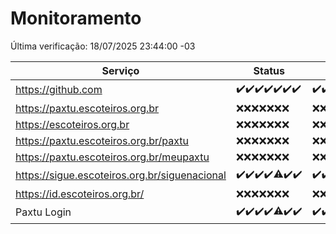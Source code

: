# Monitoramento

Última verificação: 18/07/2025 23:44:00 -03

|Serviço|Status|Últimas 24h|
|---|---|---|
|https://github.com|<span title="2025-07-12: OK=23">✔️</span><span title="2025-07-13: OK=23">✔️</span><span title="2025-07-14: OK=23">✔️</span><span title="2025-07-15: OK=23">✔️</span><span title="2025-07-16: OK=23">✔️</span><span title="2025-07-17: OK=23">✔️</span><span title="2025-07-18: OK=1">✔️</span>|<span title="17/07/2025 23:52:00 -03 : 200">✔️</span><span title="18/07/2025 00:54:00 -03 : 200">✔️</span><span title="18/07/2025 01:30:00 -03 : 200">✔️</span><span title="18/07/2025 02:17:00 -03 : 200">✔️</span><span title="18/07/2025 03:15:00 -03 : 200">✔️</span><span title="18/07/2025 04:14:00 -03 : 200">✔️</span><span title="18/07/2025 05:14:00 -03 : 200">✔️</span><span title="18/07/2025 06:14:00 -03 : 200">✔️</span><span title="18/07/2025 07:11:00 -03 : 200">✔️</span><span title="18/07/2025 08:08:00 -03 : 200">✔️</span><span title="18/07/2025 09:19:00 -03 : 200">✔️</span><span title="18/07/2025 10:29:00 -03 : 200">✔️</span><span title="18/07/2025 11:11:00 -03 : 200">✔️</span><span title="18/07/2025 12:10:00 -03 : 200">✔️</span><span title="18/07/2025 13:13:00 -03 : 200">✔️</span><span title="18/07/2025 14:12:00 -03 : 200">✔️</span><span title="18/07/2025 15:13:00 -03 : 200">✔️</span><span title="18/07/2025 16:09:00 -03 : 200">✔️</span><span title="18/07/2025 17:11:00 -03 : 200">✔️</span><span title="18/07/2025 18:09:00 -03 : 200">✔️</span><span title="18/07/2025 19:09:00 -03 : 200">✔️</span><span title="18/07/2025 20:09:00 -03 : 200">✔️</span><span title="18/07/2025 21:51:00 -03 : 200">✔️</span><span title="18/07/2025 23:44:00 -03 : 200">✔️</span>|
|https://paxtu.escoteiros.org.br|<span title="2025-07-12: Falhas=23">❌</span><span title="2025-07-13: Falhas=23">❌</span><span title="2025-07-14: Falhas=23">❌</span><span title="2025-07-15: Falhas=23">❌</span><span title="2025-07-16: Falhas=23">❌</span><span title="2025-07-17: Falhas=23">❌</span><span title="2025-07-18: Falhas=1">❌</span>|<span title="17/07/2025 23:52:00 -03 : 403">❌</span><span title="18/07/2025 00:54:00 -03 : 403">❌</span><span title="18/07/2025 01:30:00 -03 : 403">❌</span><span title="18/07/2025 02:17:00 -03 : 403">❌</span><span title="18/07/2025 03:15:00 -03 : 403">❌</span><span title="18/07/2025 04:14:00 -03 : 403">❌</span><span title="18/07/2025 05:14:00 -03 : 403">❌</span><span title="18/07/2025 06:14:00 -03 : 403">❌</span><span title="18/07/2025 07:11:00 -03 : 403">❌</span><span title="18/07/2025 08:08:00 -03 : 403">❌</span><span title="18/07/2025 09:19:00 -03 : 403">❌</span><span title="18/07/2025 10:29:00 -03 : 403">❌</span><span title="18/07/2025 11:11:00 -03 : 403">❌</span><span title="18/07/2025 12:10:00 -03 : 403">❌</span><span title="18/07/2025 13:13:00 -03 : 403">❌</span><span title="18/07/2025 14:12:00 -03 : 403">❌</span><span title="18/07/2025 15:13:00 -03 : 403">❌</span><span title="18/07/2025 16:09:00 -03 : 403">❌</span><span title="18/07/2025 17:11:00 -03 : 403">❌</span><span title="18/07/2025 18:09:00 -03 : 403">❌</span><span title="18/07/2025 19:09:00 -03 : 403">❌</span><span title="18/07/2025 20:09:00 -03 : 403">❌</span><span title="18/07/2025 21:51:00 -03 : 403">❌</span><span title="18/07/2025 23:44:00 -03 : 403">❌</span>|
|https://escoteiros.org.br|<span title="2025-07-12: Falhas=23">❌</span><span title="2025-07-13: Falhas=23">❌</span><span title="2025-07-14: Falhas=23">❌</span><span title="2025-07-15: Falhas=23">❌</span><span title="2025-07-16: Falhas=23">❌</span><span title="2025-07-17: Falhas=23">❌</span><span title="2025-07-18: Falhas=1">❌</span>|<span title="17/07/2025 23:52:00 -03 : 403">❌</span><span title="18/07/2025 00:54:00 -03 : 403">❌</span><span title="18/07/2025 01:30:00 -03 : 403">❌</span><span title="18/07/2025 02:17:00 -03 : 403">❌</span><span title="18/07/2025 03:15:00 -03 : 403">❌</span><span title="18/07/2025 04:14:00 -03 : 403">❌</span><span title="18/07/2025 05:14:00 -03 : 403">❌</span><span title="18/07/2025 06:14:00 -03 : 403">❌</span><span title="18/07/2025 07:11:00 -03 : 403">❌</span><span title="18/07/2025 08:08:00 -03 : 403">❌</span><span title="18/07/2025 09:19:00 -03 : 403">❌</span><span title="18/07/2025 10:29:00 -03 : 403">❌</span><span title="18/07/2025 11:11:00 -03 : 403">❌</span><span title="18/07/2025 12:10:00 -03 : 403">❌</span><span title="18/07/2025 13:13:00 -03 : 403">❌</span><span title="18/07/2025 14:12:00 -03 : 403">❌</span><span title="18/07/2025 15:13:00 -03 : 403">❌</span><span title="18/07/2025 16:09:00 -03 : 403">❌</span><span title="18/07/2025 17:11:00 -03 : 403">❌</span><span title="18/07/2025 18:09:00 -03 : 403">❌</span><span title="18/07/2025 19:09:00 -03 : 403">❌</span><span title="18/07/2025 20:09:00 -03 : 403">❌</span><span title="18/07/2025 21:51:00 -03 : 403">❌</span><span title="18/07/2025 23:44:00 -03 : 403">❌</span>|
|https://paxtu.escoteiros.org.br/paxtu|<span title="2025-07-12: Falhas=23">❌</span><span title="2025-07-13: Falhas=23">❌</span><span title="2025-07-14: Falhas=23">❌</span><span title="2025-07-15: Falhas=23">❌</span><span title="2025-07-16: Falhas=23">❌</span><span title="2025-07-17: Falhas=23">❌</span><span title="2025-07-18: Falhas=1">❌</span>|<span title="17/07/2025 23:52:00 -03 : 403">❌</span><span title="18/07/2025 00:54:00 -03 : 403">❌</span><span title="18/07/2025 01:30:00 -03 : 403">❌</span><span title="18/07/2025 02:17:00 -03 : 403">❌</span><span title="18/07/2025 03:15:00 -03 : 403">❌</span><span title="18/07/2025 04:14:00 -03 : 403">❌</span><span title="18/07/2025 05:14:00 -03 : 403">❌</span><span title="18/07/2025 06:14:00 -03 : 403">❌</span><span title="18/07/2025 07:11:00 -03 : 403">❌</span><span title="18/07/2025 08:08:00 -03 : 403">❌</span><span title="18/07/2025 09:19:00 -03 : 403">❌</span><span title="18/07/2025 10:29:00 -03 : 403">❌</span><span title="18/07/2025 11:11:00 -03 : 403">❌</span><span title="18/07/2025 12:10:00 -03 : 403">❌</span><span title="18/07/2025 13:13:00 -03 : 403">❌</span><span title="18/07/2025 14:12:00 -03 : 403">❌</span><span title="18/07/2025 15:13:00 -03 : 403">❌</span><span title="18/07/2025 16:09:00 -03 : 403">❌</span><span title="18/07/2025 17:11:00 -03 : 403">❌</span><span title="18/07/2025 18:09:00 -03 : 403">❌</span><span title="18/07/2025 19:09:00 -03 : 403">❌</span><span title="18/07/2025 20:09:00 -03 : 403">❌</span><span title="18/07/2025 21:51:00 -03 : 403">❌</span><span title="18/07/2025 23:44:00 -03 : 403">❌</span>|
|https://paxtu.escoteiros.org.br/meupaxtu|<span title="2025-07-12: Falhas=23">❌</span><span title="2025-07-13: Falhas=23">❌</span><span title="2025-07-14: Falhas=23">❌</span><span title="2025-07-15: Falhas=23">❌</span><span title="2025-07-16: Falhas=23">❌</span><span title="2025-07-17: Falhas=23">❌</span><span title="2025-07-18: Falhas=1">❌</span>|<span title="17/07/2025 23:52:00 -03 : 403">❌</span><span title="18/07/2025 00:54:00 -03 : 403">❌</span><span title="18/07/2025 01:30:00 -03 : 403">❌</span><span title="18/07/2025 02:17:00 -03 : 403">❌</span><span title="18/07/2025 03:15:00 -03 : 403">❌</span><span title="18/07/2025 04:14:00 -03 : 403">❌</span><span title="18/07/2025 05:14:00 -03 : 403">❌</span><span title="18/07/2025 06:14:00 -03 : 403">❌</span><span title="18/07/2025 07:11:00 -03 : 403">❌</span><span title="18/07/2025 08:08:00 -03 : 403">❌</span><span title="18/07/2025 09:19:00 -03 : 403">❌</span><span title="18/07/2025 10:29:00 -03 : 403">❌</span><span title="18/07/2025 11:11:00 -03 : 403">❌</span><span title="18/07/2025 12:10:00 -03 : 403">❌</span><span title="18/07/2025 13:13:00 -03 : 403">❌</span><span title="18/07/2025 14:12:00 -03 : 403">❌</span><span title="18/07/2025 15:13:00 -03 : 403">❌</span><span title="18/07/2025 16:09:00 -03 : 403">❌</span><span title="18/07/2025 17:11:00 -03 : 403">❌</span><span title="18/07/2025 18:09:00 -03 : 403">❌</span><span title="18/07/2025 19:09:00 -03 : 403">❌</span><span title="18/07/2025 20:09:00 -03 : 403">❌</span><span title="18/07/2025 21:51:00 -03 : 403">❌</span><span title="18/07/2025 23:44:00 -03 : 403">❌</span>|
|https://sigue.escoteiros.org.br/siguenacional|<span title="2025-07-12: OK=23">✔️</span><span title="2025-07-13: OK=23">✔️</span><span title="2025-07-14: OK=23">✔️</span><span title="2025-07-15: OK=23">✔️</span><span title="2025-07-16: OK=22, Falhas=1">⚠️</span><span title="2025-07-17: OK=23">✔️</span><span title="2025-07-18: OK=1">✔️</span>|<span title="17/07/2025 23:52:00 -03 : 200">✔️</span><span title="18/07/2025 00:54:00 -03 : 200">✔️</span><span title="18/07/2025 01:30:00 -03 : 200">✔️</span><span title="18/07/2025 02:17:00 -03 : 200">✔️</span><span title="18/07/2025 03:15:00 -03 : 200">✔️</span><span title="18/07/2025 04:14:00 -03 : 200">✔️</span><span title="18/07/2025 05:14:00 -03 : 200">✔️</span><span title="18/07/2025 06:14:00 -03 : 200">✔️</span><span title="18/07/2025 07:11:00 -03 : 200">✔️</span><span title="18/07/2025 08:08:00 -03 : 200">✔️</span><span title="18/07/2025 09:19:00 -03 : 200">✔️</span><span title="18/07/2025 10:29:00 -03 : 200">✔️</span><span title="18/07/2025 11:11:00 -03 : 200">✔️</span><span title="18/07/2025 12:10:00 -03 : 200">✔️</span><span title="18/07/2025 13:13:00 -03 : 200">✔️</span><span title="18/07/2025 14:12:00 -03 : 200">✔️</span><span title="18/07/2025 15:13:00 -03 : 200">✔️</span><span title="18/07/2025 16:09:00 -03 : 200">✔️</span><span title="18/07/2025 17:11:00 -03 : 200">✔️</span><span title="18/07/2025 18:09:00 -03 : 200">✔️</span><span title="18/07/2025 19:09:00 -03 : 200">✔️</span><span title="18/07/2025 20:09:00 -03 : 200">✔️</span><span title="18/07/2025 21:51:00 -03 : 200">✔️</span><span title="18/07/2025 23:44:00 -03 : 200">✔️</span>|
|https://id.escoteiros.org.br/|<span title="2025-07-12: Falhas=23">❌</span><span title="2025-07-13: Falhas=23">❌</span><span title="2025-07-14: Falhas=23">❌</span><span title="2025-07-15: Falhas=23">❌</span><span title="2025-07-16: Falhas=23">❌</span><span title="2025-07-17: Falhas=23">❌</span><span title="2025-07-18: Falhas=1">❌</span>|<span title="17/07/2025 23:52:00 -03 : 403">❌</span><span title="18/07/2025 00:54:00 -03 : 403">❌</span><span title="18/07/2025 01:30:00 -03 : 403">❌</span><span title="18/07/2025 02:17:00 -03 : 403">❌</span><span title="18/07/2025 03:15:00 -03 : 403">❌</span><span title="18/07/2025 04:14:00 -03 : 403">❌</span><span title="18/07/2025 05:14:00 -03 : 403">❌</span><span title="18/07/2025 06:14:00 -03 : 403">❌</span><span title="18/07/2025 07:11:00 -03 : 403">❌</span><span title="18/07/2025 08:08:00 -03 : 403">❌</span><span title="18/07/2025 09:19:00 -03 : 403">❌</span><span title="18/07/2025 10:29:00 -03 : 403">❌</span><span title="18/07/2025 11:11:00 -03 : 403">❌</span><span title="18/07/2025 12:10:00 -03 : 403">❌</span><span title="18/07/2025 13:13:00 -03 : 403">❌</span><span title="18/07/2025 14:12:00 -03 : 403">❌</span><span title="18/07/2025 15:14:00 -03 : 403">❌</span><span title="18/07/2025 16:09:00 -03 : 403">❌</span><span title="18/07/2025 17:11:00 -03 : 403">❌</span><span title="18/07/2025 18:09:00 -03 : 403">❌</span><span title="18/07/2025 19:09:00 -03 : 403">❌</span><span title="18/07/2025 20:09:00 -03 : 403">❌</span><span title="18/07/2025 21:51:00 -03 : 403">❌</span><span title="18/07/2025 23:44:00 -03 : 403">❌</span>|
|Paxtu Login|<span title="2025-07-12: OK=23">✔️</span><span title="2025-07-13: OK=23">✔️</span><span title="2025-07-14: OK=23">✔️</span><span title="2025-07-15: OK=23">✔️</span><span title="2025-07-16: OK=22, Falhas=1">⚠️</span><span title="2025-07-17: OK=23">✔️</span><span title="2025-07-18: OK=1">✔️</span>|<span title="17/07/2025 23:52:00 -03 : 200">✔️</span><span title="18/07/2025 00:54:00 -03 : 200">✔️</span><span title="18/07/2025 01:30:00 -03 : 200">✔️</span><span title="18/07/2025 02:17:00 -03 : 200">✔️</span><span title="18/07/2025 03:15:00 -03 : 200">✔️</span><span title="18/07/2025 04:14:00 -03 : 200">✔️</span><span title="18/07/2025 05:14:00 -03 : 200">✔️</span><span title="18/07/2025 06:14:00 -03 : 200">✔️</span><span title="18/07/2025 07:11:00 -03 : 200">✔️</span><span title="18/07/2025 08:08:00 -03 : 200">✔️</span><span title="18/07/2025 09:19:00 -03 : 200">✔️</span><span title="18/07/2025 10:29:00 -03 : 200">✔️</span><span title="18/07/2025 11:11:00 -03 : 200">✔️</span><span title="18/07/2025 12:10:00 -03 : 200">✔️</span><span title="18/07/2025 13:13:00 -03 : 200">✔️</span><span title="18/07/2025 14:12:00 -03 : 200">✔️</span><span title="18/07/2025 15:14:00 -03 : 200">✔️</span><span title="18/07/2025 16:09:00 -03 : 200">✔️</span><span title="18/07/2025 17:11:00 -03 : 200">✔️</span><span title="18/07/2025 18:09:00 -03 : 200">✔️</span><span title="18/07/2025 19:09:00 -03 : 200">✔️</span><span title="18/07/2025 20:09:00 -03 : 200">✔️</span><span title="18/07/2025 21:51:00 -03 : 200">✔️</span><span title="18/07/2025 23:44:00 -03 : 200">✔️</span>|
